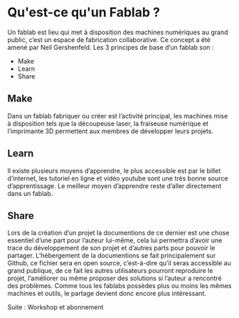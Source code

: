 # Qu'est-ce qu'un Fablab ?
Un fablab est lieu qui met à disposition des machines numériques au grand public, c’est un espace de fabrication collaborative.
Ce concept a été amené par Neil Gershenfeld. 
Les 3 principes de base d’un fablab son : 
* Make 
* Learn
* Share 

## Make
Dans un fablab fabriquer ou créer est l’activité principal, les machines mise à disposition tels que la découpeuse laser, la fraiseuse numérique et l’imprimante 3D permettent aux membres de développer leurs projets.
## Learn
Il existe plusieurs moyens d’apprendre, le plus accessible est par le billet d’internet, les tutoriel en ligne et vidéo youtube sont une très bonne source d’apprentissage.
Le meilleur moyen d’apprendre reste d’aller directement dans un fablab. 
## Share 
Lors de la création d’un projet la documentions de ce dernier est une chose essentiel 
d’une part pour l’auteur lui-même, cela lui permettra d’avoir une trace du développement de son projet et d’autres parts pour pouvoir le partager. L’hébergement de la documentions se fait principalement sur Github, ce fichier sera en open source, c’est-à-dire qu’il seras accessible au grand publique, de ce fait les autres utilisateurs pourront reproduire le projet, l’améliorer ou même proposer des solutions si l’auteur a rencontré des problèmes.
Comme tous les fablabs possèdes plus ou moins les mêmes machines et outils, le partage devient donc encore plus intéressant.
	
Suite :
Workshop et abonnement 
